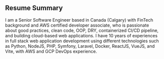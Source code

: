 ## Resume Summary
I am a Senior Software Engineer based in Canada (Calgary) with FinTech background and AWS certified developer associate, who is passionate about good practices, clean code, OOP, DRY, containerized CI/CD pipeline, and building cloud-based web applications. I have 10 years of experiences in full stack web application development using different technologies such as Python, NodeJS, PHP, Symfony, Laravel, Docker, ReactJS, VueJS, and Vite, with AWS and GCP DevOps experience.


